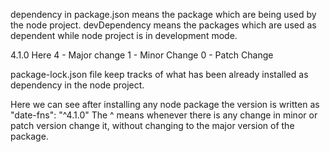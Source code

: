 dependency in package.json means the package which are being used by the node project. 
devDependency means the packages which are used as dependent while node project is in development mode.

4.1.0
Here 4 - Major change
     1 - Minor Change
     0 - Patch Change

package-lock.json file keep tracks of what has been already installed as dependency in the node project.

Here we can see after installing any node package the version is written as 
"date-fns": "^4.1.0"
The ^ means whenever there is any change in minor or patch version change it, without changing to the major version of the package.